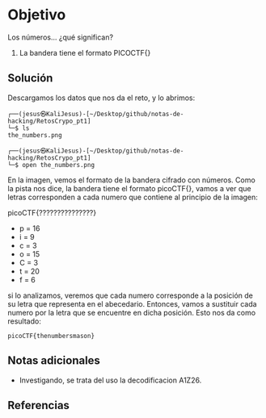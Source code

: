 # Objetivo

Los números... ¿qué significan?
1. La bandera tiene el formato PICOCTF{}
## Solución

Descargamos los datos que nos da el reto, y lo abrimos:
```
┌──(jesus㉿KaliJesus)-[~/Desktop/github/notas-de-hacking/RetosCrypo_pt1]
└─$ ls                  
the_numbers.png

┌──(jesus㉿KaliJesus)-[~/Desktop/github/notas-de-hacking/RetosCrypo_pt1]
└─$ open the_numbers.png
```
En la imagen, vemos el formato de la bandera cifrado con números. Como la pista nos dice, la bandera tiene el formato picoCTF{}, vamos a ver que letras corresponden a cada numero que contiene al principio de la imagen:

picoCTF{???????????????} 
- p = 16
- i = 9
- c = 3
- o = 15
- C = 3
- t = 20
- f = 6

si lo analizamos, veremos que cada numero corresponde a la posición de su letra que representa en el abecedario. Entonces, vamos a sustituir cada numero por la letra que se encuentre en dicha posición.
Esto nos da como resultado: 

`picoCTF{thenumbersmason}`
## Notas adicionales

- Investigando, se trata del uso la decodificacion A1Z26.
## Referencias

